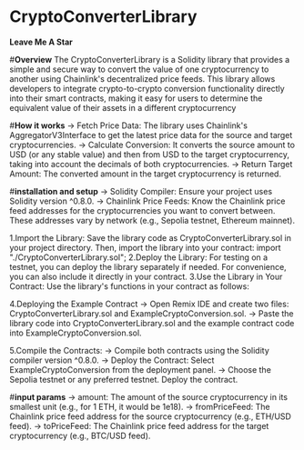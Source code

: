 ﻿# **CryptoConverterLibrary**
**Leave Me A Star**



#**Overview**
The CryptoConverterLibrary is a Solidity library that provides a simple and secure way to convert the value of one cryptocurrency to another using Chainlink's decentralized price feeds. This library allows developers to integrate crypto-to-crypto conversion functionality directly into their smart contracts, making it easy for users to determine the equivalent value of their assets in a different cryptocurrency

#**How it works**
-> Fetch Price Data: The library uses Chainlink's AggregatorV3Interface to get the latest price data for the source and target cryptocurrencies.
-> Calculate Conversion: It converts the source amount to USD (or any stable value) and then from USD to the target cryptocurrency, taking into account the decimals 
   of both cryptocurrencies.
-> Return Target Amount: The converted amount in the target cryptocurrency is returned.

#**installation and setup**
-> Solidity Compiler: Ensure your project uses Solidity version ^0.8.0.
-> Chainlink Price Feeds: Know the Chainlink price feed addresses for the cryptocurrencies you want to convert between. These addresses vary by network (e.g., 
   Sepolia testnet, Ethereum mainnet).

   
  1.Import the Library: Save the library code as CryptoConverterLibrary.sol in your project directory. Then, import the library into your contract:
    import "./CryptoConverterLibrary.sol";
  2.Deploy the Library:
    For testing on a testnet, you can deploy the library separately if needed. For convenience, you can also include it directly in your contract.
  3.Use the Library in Your Contract: Use the library's functions in your contract as follows:
  
  4.Deploying the Example Contract
     -> Open Remix IDE and create two files: CryptoConverterLibrary.sol and ExampleCryptoConversion.sol.
     -> Paste the library code into CryptoConverterLibrary.sol and the example contract code into ExampleCryptoConversion.sol.
  
  5.Compile the Contracts:
     -> Compile both contracts using the Solidity compiler version ^0.8.0.
     -> Deploy the Contract:
        Select ExampleCryptoConversion from the deployment panel.
     -> Choose the Sepolia testnet or any preferred testnet.
        Deploy the contract.

#**input params**
    -> amount: The amount of the source cryptocurrency in its smallest unit (e.g., for 1 ETH, it would be 1e18).
    -> fromPriceFeed: The Chainlink price feed address for the source cryptocurrency (e.g., ETH/USD feed).
    -> toPriceFeed: The Chainlink price feed address for the target cryptocurrency (e.g., BTC/USD feed).
